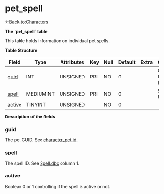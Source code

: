 # pet\_spell

[<-Back-to:Characters](database-characters)

**The \`pet\_spell\` table**

This table holds information on individual pet spells.

**Table Structure**

| Field       | Type      | Attributes | Key | Null | Default | Extra | Comment                  |
| ----------- | --------- | ---------- | --- | ---- | ------- | ----- | ------------------------ |
| [guid][1]   | INT       | UNSIGNED   | PRI | NO   | 0       |       | Global Unique Identifier |
| [spell][2]  | MEDIUMINT | UNSIGNED   | PRI | NO   | 0       |       | Spell Identifier         |
| [active][3] | TINYINT   | UNSIGNED   |     | NO   | 0       |       |                          |

[1]: #guid
[2]: #spell
[3]: #active

**Description of the fields**

### guid

The pet GUID. See [character\_pet.id](character_pet#id).

### spell

The spell ID. See [Spell.dbc](spell) column 1.

### active

Boolean 0 or 1 controlling if the spell is active or not.
